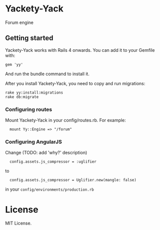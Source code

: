 # Yackety-Yack

Forum engine

## Getting started

Yackety-Yack works with Rails 4 onwards. You can add it to your Gemfile with:
```
gem 'yy'
```
And run the bundle command to install it.

After you install Yackety-Yack, you need to copy and run migrations:
```
rake yy:install:migrations
rake db:migrate
```

### Configuring routes

Mount Yackety-Yack in your config/routes.rb. For example:

```
  mount Yy::Engine => "/forum"
```


### Configuring AngularJS

Change (TODO: add 'why?' description)

```
  config.assets.js_compressor = :uglifier
```

to

```
  config.assets.js_compressor = Uglifier.new(mangle: false)
```

in your `config/environments/production.rb`




# License

MIT License.
